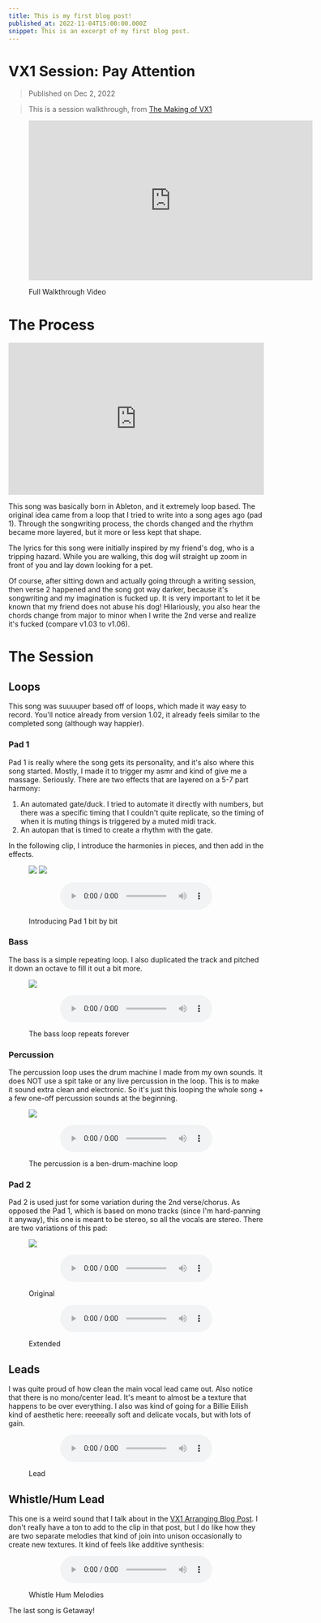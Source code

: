 ```yaml
---
title: This is my first blog post!
published_at: 2022-11-04T15:00:00.000Z
snippet: This is an excerpt of my first blog post.
---
```


# VX1 Session: Pay Attention

> Published on Dec 2, 2022

> This is a session walkthrough, from
> [The Making of VX1](https://bpev.me/blog/vx1/)

<figure>
  <p align="center">
<iframe width="560" height="315" src="https://www.youtube-nocookie.com/embed/3HLsR_cK19U" title="YouTube video player" frameborder="0" allow="accelerometer; autoplay; clipboard-write; encrypted-media; gyroscope; picture-in-picture" allowfullscreen></iframe>
  </p>
  <figcaption>Full Walkthrough Video</figcaption>
</figure>

# The Process

<iframe src="https://audio.bpev.me/blog/vx1-session-pay-attention/versions.pls" width="100%" height="300" frameborder="0"></iframe>

This song was basically born in Ableton, and it extremely loop based. The
original idea came from a loop that I tried to write into a song ages ago (pad
1). Through the songwriting process, the chords changed and the rhythm became
more layered, but it more or less kept that shape.

The lyrics for this song were initially inspired by my friend's dog, who is a
tripping hazard. While you are walking, this dog will straight up zoom in front
of you and lay down looking for a pet.

Of course, after sitting down and actually going through a writing session, then
verse 2 happened and the song got way darker, because it's songwriting and my
imagination is fucked up. It is very important to let it be known that my friend
does not abuse his dog! Hilariously, you also hear the chords change from major
to minor when I write the 2nd verse and realize it's fucked (compare v1.03 to
v1.06).

# The Session

## Loops

This song was suuuuper based off of loops, which made it way easy to record.
You'll notice already from version 1.02, it already feels similar to the
completed song (although way happier).

### Pad 1

Pad 1 is really where the song gets its personality, and it's also where this
song started. Mostly, I made it to trigger my asmr and kind of give me a
massage. Seriously. There are two effects that are layered on a 5-7 part
harmony:

1. An automated gate/duck. I tried to automate it directly with numbers, but
   there was a specific timing that I couldn't quite replicate, so the timing of
   when it is muting things is triggered by a muted midi track.
2. An autopan that is timed to create a rhythm with the gate.

In the following clip, I introduce the harmonies in pieces, and then add in the
effects.

<figure>
  <img src="https://static.bpev.me/blog/vx1-session-pay-attention/clip/pad-1.png" />
  <img src="https://static.bpev.me/blog/vx1-session-pay-attention/clip/pad-1-fx.png" />
  <p align="center">
    <audio controls preload="metadata" src="https://static.bpev.me/blog/vx1-session-pay-attention/clip/pad-1-progression.mp3"></audio>
  </p>
  <figcaption>Introducing Pad 1 bit by bit</figcaption>
</figure>

### Bass

The bass is a simple repeating loop. I also duplicated the track and pitched it
down an octave to fill it out a bit more.

<figure>
  <img src="https://static.bpev.me/blog/vx1-session-pay-attention/clip/bass.png" />
  <p align="center">
    <audio controls preload="metadata" src="https://static.bpev.me/blog/vx1-session-pay-attention/clip/bass.mp3"></audio>
  </p>
  <figcaption>The bass loop repeats forever</figcaption>
</figure>

### Percussion

The percussion loop uses the drum machine I made from my own sounds. It does NOT
use a spit take or any live percussion in the loop. This is to make it sound
extra clean and electronic. So it's just this looping the whole song + a few
one-off percussion sounds at the beginning.

<figure>
  <img src="https://static.bpev.me/blog/vx1-session-pay-attention/clip/percussion.png" />
  <p align="center">
    <audio controls preload="metadata" src="https://static.bpev.me/blog/vx1-session-pay-attention/clip/percussion.mp3"></audio>
  </p>
  <figcaption>The percussion is a ben-drum-machine loop </figcaption>
</figure>

### Pad 2

Pad 2 is used just for some variation during the 2nd verse/chorus. As opposed
the Pad 1, which is based on mono tracks (since I'm hard-panning it anyway),
this one is meant to be stereo, so all the vocals are stereo. There are two
variations of this pad:

<figure>
  <img src="https://static.bpev.me/blog/vx1-session-pay-attention/clip/pad-2.png" />
  <p align="center">
    <audio controls preload="metadata" src="https://static.bpev.me/blog/vx1-session-pay-attention/clip/pad-2.mp3"></audio>
  </p>
  <figcaption>Original</figcaption>
  <p align="center">
    <audio controls preload="metadata" src="https://static.bpev.me/blog/vx1-session-pay-attention/clip/pad-2b.mp3"></audio>
  </p>
  <figcaption>Extended</figcaption>
</figure>

## Leads

I was quite proud of how clean the main vocal lead came out. Also notice that
there is no mono/center lead. It's meant to almost be a texture that happens to
be over everything. I also was kind of going for a Billie Eilish kind of
aesthetic here: reeeeally soft and delicate vocals, but with lots of gain.

<figure>
  <p align="center">
    <audio controls preload="metadata" src="https://static.bpev.me/blog/vx1-session-pay-attention/clip/lead.mp3"></audio>
  </p>
  <figcaption>Lead</figcaption>
</figure>

## Whistle/Hum Lead

This one is a weird sound that I talk about in the
[VX1 Arranging Blog Post](https://bpev.mataroa.blog/blog/vx1-arranging/#example-2-pay-attention-whistle-hum).
I don't really have a ton to add to the clip in that post, but I do like how
they are two separate melodies that kind of join into unison occasionally to
create new textures. It kind of feels like additive synthesis:

<figure>
  <p align="center">
    <audio controls preload="metadata" src="https://static.bpev.me/blog/vx1-session-pay-attention/clip/whistle-hum-lead.mp3"></audio>
  </p>
  <figcaption>Whistle Hum Melodies</figcaption>
</figure>

The last song is Getaway!
